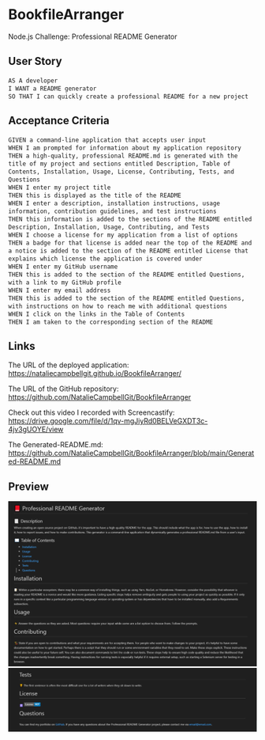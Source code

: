 # BookfileArranger
Node.js Challenge: Professional README Generator

## User Story

```
AS A developer
I WANT a README generator
SO THAT I can quickly create a professional README for a new project
```

## Acceptance Criteria

```
GIVEN a command-line application that accepts user input
WHEN I am prompted for information about my application repository
THEN a high-quality, professional README.md is generated with the title of my project and sections entitled Description, Table of Contents, Installation, Usage, License, Contributing, Tests, and Questions
WHEN I enter my project title
THEN this is displayed as the title of the README
WHEN I enter a description, installation instructions, usage information, contribution guidelines, and test instructions
THEN this information is added to the sections of the README entitled Description, Installation, Usage, Contributing, and Tests
WHEN I choose a license for my application from a list of options
THEN a badge for that license is added near the top of the README and a notice is added to the section of the README entitled License that explains which license the application is covered under
WHEN I enter my GitHub username
THEN this is added to the section of the README entitled Questions, with a link to my GitHub profile
WHEN I enter my email address
THEN this is added to the section of the README entitled Questions, with instructions on how to reach me with additional questions
WHEN I click on the links in the Table of Contents
THEN I am taken to the corresponding section of the README
```
## Links

The URL of the deployed application: https://nataliecampbellgit.github.io/BookfileArranger/

The URL of the GitHub repository: https://github.com/NatalieCampbellGit/BookfileArranger

Check out this video I recorded with Screencastify: https://drive.google.com/file/d/1qv-mgJiyRd0BELVeGXDT3c-4jv3gUOYE/view

The Generated-README.md: https://github.com/NatalieCampbellGit/BookfileArranger/blob/main/Generated-README.md

## Preview 
![image1](./images/readme1.PNG)
![image2](./images/readme2.PNG)
